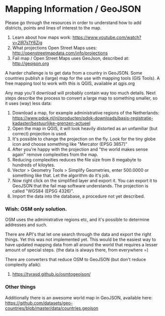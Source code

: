 Mapping Information / GeoJSON
=============================
Please go through the resources in order to understand how to add districts, points and lines of interest to the map.

1. Learn about how maps work: https://www.youtube.com/watch?v=2lR7s1Y6Zig
2. What projections Open Street Maps uses: http://openstreetmapdata.com/info/projections
3. Fail map / Open Street Maps uses GeoJson, described at: http://geojson.org

A harder challenge is to get data from a country in GeoJSON. Some countries publish a (large) map for the use with mapping tools (GIS Tools). A free mapping tool to work with this is QGIS, available at qgis.org

Any map you'll download will probably contain way too much details. Next steps describe the process to convert a large map to something smaller, so it uses (way) less data:

1. Download a map, for example administrative regions of the Netherlands: https://www.pdok.nl/nl/producten/pdok-downloads/basis-registratie-kadaster/bestuurlijke-grenzen-actueel
2. Open the map in QGIS, it will look heavily distorted as an unfamiliar (but correct) projection is used.
3. It's possible to change the projection on the fly. Look for the tiny globe icon and choose something like "Mercator (EPSG 3857)" 
4. After you're happy with the projection and "the world makes sense again" remove complexities from the map.
5. Reducing complexities reduces the file size from 8 megabyte to hundreds of kiloytes.
6. Vector > Geometry Tools > Simplify Geometries, enter 500.0000 or something like that. Let the algorithm do it's job.
7. Now right click on the simplified layer and export it. You can export it to GeoJSON that the fail map software understands. The projection is called "WGS84 (EPSG 4326)".
8. Import the data into the database, a procedure not yet described.

### Wish: OSM only solution.
OSM uses the administrative regions etc, and it's possible to determine addresses and such. 

There are API's that let one search through the data and export the right things. Yet this was not implemented yet. This would be the easiest way to have updated mapping data from all around the world that requires a lesser amount of special steps. (the data is always there, from everywhere =)

There are converters that reduce OSM to GeoJSON (but don't reduce complexity afaik):
1. https://tyrasd.github.io/osmtogeojson/


### Other things
Additionally there is an awesome world map in GeoJSON, available here:
https://github.com/datasets/geo-countries/blob/master/data/countries.geojson